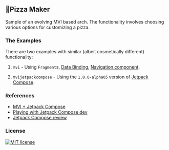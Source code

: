 ## 🍕Pizza Maker
Sample of an evolving MVI based arch.
The functionality involves choosing various options for customizing a pizza.


### The Examples
There are two examples with similar (albeit cosmetically different) functionality: 
1. `mvi` - Using `Fragment`s, [Data Binding](https://developer.android.com/topic/libraries/data-binding), [Navigation component](https://developer.android.com/guide/navigation/navigation-getting-started).

2. `mvijetpackcompose` - Using the `1.0.0-alpha05` version of [Jetpack Compose](https://developer.android.com/jetpack/compose/setup).


### References
- [MVI + Jetpack Compose](https://medium.com/swlh/android-mvi-with-jetpack-compose-b0890f5156ac)
- [Playing with Jetpack Compose dev](https://proandroiddev.com/playing-with-jetpack-compose-dev-1-be992c6f8915)
- [Jetpack Compose review](https://blog.karumi.com/android-jetpack-compose-review/)

### License
[![MIT license](http://img.shields.io/badge/license-MIT-brightgreen.svg)](http://opensource.org/licenses/MIT)

